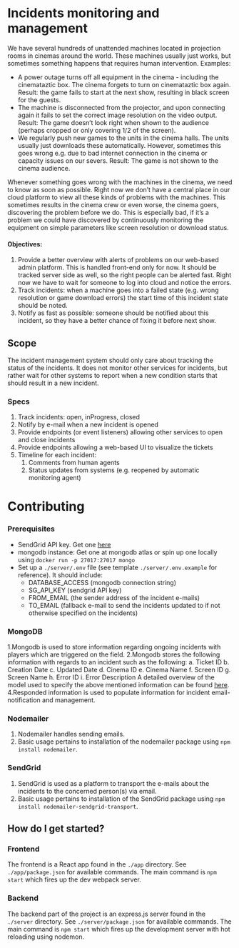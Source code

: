 # Incidents monitoring and management

We have several hundreds of unattended machines located in projection rooms in cinemas around the world. These machines usually just works, but sometimes something happens that requires human intervention.
Examples:
- A power outage turns off all equipment in the cinema - including the cinemataztic box. The cinema forgets to turn on cinemataztic box again. Result: the game fails to start at the next show, resulting in black screen for the guests. 
- The machine is disconnected from the projector, and upon connecting again it fails to set the correct image resolution on the video output. Result: The game doesn’t look right when shown to the audience (perhaps cropped or only covering 1/2 of the screen). 
- We regularly push new games to the units in the cinema halls. The units usually just downloads these automatically. However, sometimes this goes wrong e.g. due to bad internet connection in the cinema or capacity issues on our severs. Result: The game is not shown to the cinema audience. 

Whenever something goes wrong with the machines in the cinema, we need to know as soon as possible. Right now we don’t have a central place in our cloud platform to view all these kinds of problems with the machines. This sometimes results in the cinema crew or even worse, the cinema goers, discovering the problem before we do. This is especially bad, if it’s a problem we could have discovered by continuously monitoring the equipment on simple parameters like screen resolution or download status. 

#### Objectives: 
1. Provide a better overview with alerts of problems on our web-based admin platform. This is handled front-end only for now. It should be tracked server side as well, so the right people can be alerted fast. Right now we have to wait for someone to log into cloud and notice the errors. 
2. Track incidents: when a machine goes into a failed state (e.g. wrong resolution or game download errors) the start time of this incident state should be noted. 
3. Notify as fast as possible: someone should be notified about this incident, so they have a better chance of fixing it before next show.

## Scope
The incident management system should only care about tracking the status of the incidents. It does not monitor other services for incidents, but rather wait for other systems to report when a new condition starts that should result in a new incident. 

### Specs
1. Track incidents: open, inProgress, closed
2. Notify by e-mail when a new incident is opened
3. Provide endpoints (or event listeners) allowing other services to open and close incidents
4. Provide endpoints allowing a web-based UI to visualize the tickets
5. Timeline for each incident:
   1. Comments from human agents
   2. Status updates from systems (e.g. reopened by automatic monitoring agent)

# Contributing

### Prerequisites

- SendGrid API key. Get one [here](https://app.sendgrid.com/settings/api_keys)
- mongodb instance: Get one at mongodb atlas or spin up one locally using `docker run -p 27017:27017 mongo`
- Set up a `./server/.env` file (see template `./server/.env.example` for reference). It should include: 
   - DATABASE_ACCESS (mongodb connection string)
   - SG_API_KEY (sendgrid API key)
   - FROM_EMAIL (the sender address of the incident e-mails)
   - TO_EMAIL (fallback e-mail to send the incidents updated to if not otherwise specified on the incidents)

### MongoDB

1.Mongodb is used to store information regarding ongoing incidents with players which are triggered on the field.
2.Mongodb stores the following information with regards to an incident such as the following: 
   a. Ticket ID
   b. Creation Date
   c. Updated Date
   d. Cinema ID
   e. Cinema Name
   f. Screen ID
   g. Screen Name
   h. Error ID
   i. Error Description
A detailed overview of the model used to specify the above mentioned information can be found [here](server/models/incident.model.js).
4.Responded information is used to populate information for incident email-notification and management.

### Nodemailer

1. Nodemailer handles sending emails.
2. Basic usage pertains to installation of the nodemailer package using `npm install nodemailer`.
### SendGrid

1. SendGrid is used as a platform to transport the e-mails about the incidents to the concerned person(s) via email.
2. Basic usage pertains to installation of the SendGrid package using `npm install nodemailer-sendgrid-transport`.


## How do I get started?
### Frontend
The frontend is a React app found in the `./app` directory. 
See `./app/package.json` for available commands. The main command is `npm start` which fires up the dev webpack server.

### Backend
The backend part of the project is an express.js server found in the `./server` directory. 
See `./server/package.json` for available commands. The main command is `npm start` which fires up the development server with hot reloading using nodemon.